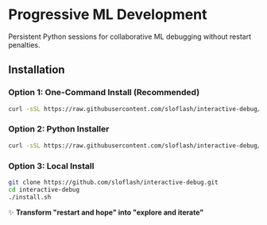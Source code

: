 # Progressive ML Development

Persistent Python sessions for collaborative ML debugging without restart penalties.

## Installation

### Option 1: One-Command Install (Recommended)
```bash
curl -sSL https://raw.githubusercontent.com/sloflash/interactive-debug/main/quick_install.sh | bash
```

### Option 2: Python Installer
```bash
curl -sSL https://raw.githubusercontent.com/sloflash/interactive-debug/main/src/install_universal.py | python3
```

### Option 3: Local Install
```bash
git clone https://github.com/sloflash/interactive-debug.git
cd interactive-debug
./install.sh
```

✨ **Transform "restart and hope" into "explore and iterate"**